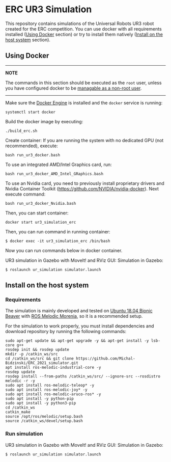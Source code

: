 # ERC UR3 Simulation

This repository contains simulations of the Universal Robots UR3 robot created for the ERC competition. You can use docker with all requirements installed  ([Using Docker](#using-docker) section) or try to install them natively ([Install on the host system](#install-on-the-host-system) section).

## Using Docker

---
**NOTE**

The commands in this section should be executed as the `root` user, unless you have configured docker to be [managable as a non-root user](https://docs.docker.com/engine/install/linux-postinstall/).

---

Make sure the [Docker Engine](https://docs.docker.com/engine/install/#server) is installed and the `docker` service is running:
```
systemctl start docker
```
Build the docker image by executing:
```
./build_erc.sh 
```
Create container:
If you are running the system with no dedicated GPU (not recommended), execute:
```
bash run_ur3_docker.bash
```
To use an integrated AMD/Intel Graphics card, run:
```
bash run_ur3_docker_AMD_Intel_GRaphics.bash
```
To use an Nvidia card, you need to previously install proprietary drivers and Nvidia Container Toolkit (https://github.com/NVIDIA/nvidia-docker). Next execute command:
``` 
bash run_ur3_docker_Nvidia.bash
```
Then, you can start container:
```
docker start ur3_simulation_erc
```
Then, you can run command in running container:
```
$ docker exec -it ur3_simulation_erc /bin/bash
```

Now you can run commands below in docker container.

UR3 simulation in Gazebo with MoveIt! and RViz GUI:
Simulation in Gazebo:
```
$ roslaunch ur_simulation simulator.launch 
```
## Install on the host system

### Requirements

The simulation is mainly developed and tested on [Ubuntu 18.04 Bionic Beaver](https://releases.ubuntu.com/18.04/) with [ROS Melodic Morenia](http://wiki.ros.org/melodic/Installation/Ubuntu), so it is a recommended setup. 

For the simulation to work properly, you must install dependencies and download repository by running the following commands: 
``` 
sudo apt-get update && apt-get upgrade -y && apt-get install -y lsb-core g++
rosdep init && rosdep update
mkdir -p /catkin_ws/src
cd /catkin_ws/src && git clone https://github.com/Michal-Bidzinski/ERC_2021_simulator.git
apt install ros-melodic-industrial-core -y
rosdep update
rosdep install --from-paths /catkin_ws/src/ --ignore-src --rosdistro melodic -r -y
sudo apt install ros-melodic-teleop* -y
sudo apt install ros-melodic-joy* -y
sudo apt install ros-melodic-aruco-ros* -y
sudo apt install -y python-pip
sudo apt install -y python3-pip
cd /catkin_ws
catkin_make
source /opt/ros/melodic/setup.bash
source /catkin_ws/devel/setup.bash
```
### Run simulation
UR3 simulation in Gazebo with MoveIt! and RViz GUI:
Simulation in Gazebo:
```
$ roslaunch ur_simulation simulator.launch 
```

